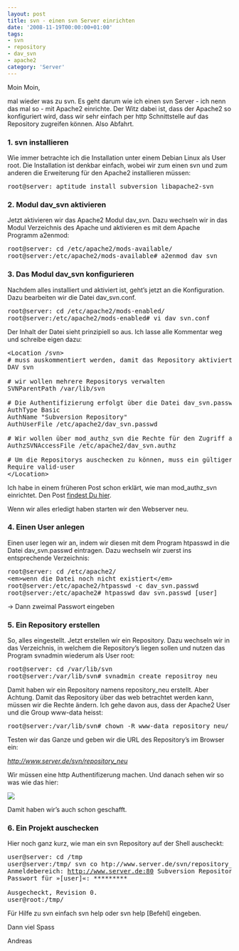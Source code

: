 ```yaml
---
layout: post
title: svn - einen svn Server einrichten
date: '2008-11-19T00:00:00+01:00'
tags:
- svn
- repository
- dav_svn
- apache2
category: 'Server'
---
```

Moin Moin,

mal wieder was zu svn. Es geht darum wie ich einen svn Server - ich nenn das mal so - mit Apache2 einrichte. Der Witz dabei ist, dass der Apache2 so konfiguriert wird, dass wir sehr einfach per http Schnittstelle auf das Repository zugreifen können. Also Abfahrt.

<h3>1. svn installieren</h3>

Wie immer betrachte ich die Installation unter einem Debian Linux als User root. Die Installation ist denkbar einfach, wobei wir zum einen svn und zum anderen die Erweiterung für den Apache2 installieren müssen:

<pre>
root@server: aptitude install subversion libapache2-svn
</pre>

<h3>2. Modul dav_svn aktivieren</h3>

Jetzt aktivieren wir das Apache2 Modul dav_svn. Dazu wechseln wir in das Modul Verzeichnis des Apache und aktivieren es mit dem Apache Programm a2enmod:

<pre>
root@server: cd /etc/apache2/mods-available/
root@server:/etc/apache2/mods-available# a2enmod dav_svn
</pre>

<h3>3. Das Modul dav_svn konfigurieren</h3>

Nachdem alles installiert und aktiviert ist, geht&#8217;s jetzt an die Konfiguration. Dazu bearbeiten wir die Datei dav_svn.conf.

<pre>
root@server: cd /etc/apache2/mods-enabled/
root@server:/etc/apache2/mods-enabled# vi dav_svn.conf
</pre>

Der Inhalt der Datei sieht prinzipiell so aus. Ich lasse alle Kommentar weg und schreibe eigen dazu:

<pre>&lt;Location /svn&gt;
# muss auskommentiert werden, damit das Repository aktiviert wird
DAV svn

# wir wollen mehrere Repositorys verwalten
SVNParentPath /var/lib/svn

# Die Authentifizierung erfolgt über die Datei dav_svn.passwd
AuthType Basic
AuthName "Subversion Repository"
AuthUserFile /etc/apache2/dav_svn.passwd

# Wir wollen über mod_authz_svn die Rechte für den Zugriff auf die Repositorys steuern
AuthzSVNAccessFile /etc/apache2/dav_svn.authz

# Um die Repositorys auschecken zu können, muss ein gültiger User existieren
Require valid-user
&lt;/Location&gt;</pre>

Ich habe in einem früheren Post schon erklärt, wie man mod_authz_svn einrichtet. Den Post <a href="http://blog.netzmeister-st-pauli.de/index.php/2008/09/22/svn-authentifizierung-mit-mod_authz_svn" target="_blank">findest Du hier</a>.

Wenn wir alles erledigt haben starten wir den Webserver neu.

<h3>4. Einen User anlegen</h3>

Einen user legen wir an, indem wir diesen mit dem Program htpasswd in die Datei dav_svn.passwd eintragen. Dazu wechseln wir zuerst ins entsprechende Verzeichnis:

<pre>
root@server: cd /etc/apache2/
&lt;em&gt;wenn die Datei noch nicht existiert&lt;/em&gt;
root@server:/etc/apache2/htpasswd -c dav_svn.passwd
root@server:/etc/apache2# htpasswd dav_svn.passwd [user]
</pre>

-&gt; Dann zweimal Passwort eingeben

<h3>5. Ein Repository erstellen</h3>

So, alles eingestellt. Jetzt erstellen wir ein Repository. Dazu wechseln wir in das Verzeichnis, in welchem die Repository&#8217;s liegen sollen und nutzen das Program svnadmin wiederum als User root:

<pre>
root@server: cd /var/lib/svn
root@server:/var/lib/svn# svnadmin create repositroy_neu
</pre>

Damit haben wir ein Repository namens repository_neu erstellt. Aber Achtung. Damit das Repository über das web betrachtet werden kann, müssen wir die Rechte ändern. Ich gehe davon aus, dass der Apache2 User und die Group www-data heisst:

<pre>
root@server:/var/lib/svn# chown -R www-data repository_neu/
</pre>

Testen wir das Ganze und geben wir die URL des Repository&#8217;s im Browser ein:

<em><a href="http://www.server.de/svn/repository_neu" target="_blank">http://www.server.de/svn/repository_neu</a></em>

Wir müssen eine http Authentifizerung machen. Und danach sehen wir so was wie das hier:

<img src="http://media.tumblr.com/tumblr_kyf21ql3FB1qa0m1w.png"/>

Damit haben wir&#8217;s auch schon geschafft.

<h3>6. Ein Projekt auschecken</h3>

Hier noch ganz kurz, wie man ein svn Repository auf der Shell auscheckt:

<pre>
user@server: cd /tmp
user@server:/tmp/ svn co htp://www.server.de/svn/repository_neu -username [user]
Anmeldebereich: <a href="http://www.server.de:80" target="_blank">http://www.server.de:80</a> Subversion Repository
Passwort für »[user]«: *********

Ausgecheckt, Revision 0.
user@root:/tmp/
</pre>

Für Hilfe zu svn einfach svn help oder svn help [Befehl] eingeben.

Dann viel Spass

Andreas
